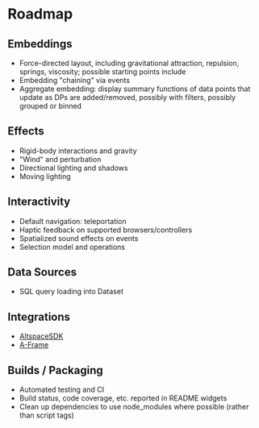 # Roadmap

## Embeddings

- Force-directed layout, including gravitational attraction, repulsion, springs, viscosity; possible starting points include
- Embedding "chaining" via events
- Aggregate embedding: display summary functions of data points that update as DPs are added/removed, possibly with filters, possibly grouped or binned

## Effects 

- Rigid-body interactions and gravity
- "Wind" and perturbation
- Directional lighting and shadows
- Moving lighting

## Interactivity

- Default navigation: teleportation
- Haptic feedback on supported browsers/controllers
- Spatialized sound effects on events
- Selection model and operations

## Data Sources

- SQL query loading into Dataset

## Integrations

- [AltspaceSDK](https://developer.altvr.com/)
- [A-Frame](https://aframe.io/docs/0.4.0/guides/using-with-threejs.html)

## Builds / Packaging

- Automated testing and CI
- Build status, code coverage, etc. reported in README widgets
- Clean up dependencies to use node_modules where possible (rather than script tags)
